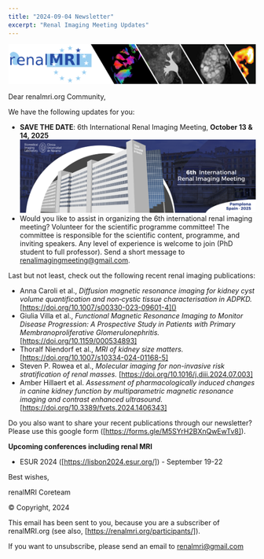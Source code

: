 ```yaml
---
title: "2024-09-04 Newsletter"
excerpt: "Renal Imaging Meeting Updates"
---
```


![image-center](/assets/images/newsletter_renalMRI.png)

Dear renalmri.org Community,

We have the following updates for you: 

- **SAVE THE DATE**: 6th International Renal Imaging Meeting, **October 13 & 14, 2025**
![image-center](/assets/images/pamplona2025/BannerRenalmeeting_2025.png)
- Would you like to assist in organizing the 6th international renal imaging meeting? Volunteer for the scientific programme committee! The committee is responsible for the scientific content, programme, and inviting speakers. Any level of experience is welcome to join (PhD student to full professor). Send a short message to [renalimagingmeeting@gmail.com](mailto:renalimagingmeeting@gmail.com]).

Last but not least, check out the following recent renal imaging publications:

- Anna Caroli et al., *Diffusion magnetic resonance imaging for kidney cyst volume quantification and non‑cystic tissue characterisation in ADPKD.* [https://doi.org/10.1007/s00330-023-09601-4]()
- Giulia Villa et al., *Functional Magnetic Resonance Imaging to Monitor Disease Progression: A Prospective Study in Patients with Primary Membranoproliferative Glomerulonephritis.* [https://doi.org/10.1159/000534893]
- Thoralf Niendorf et al., *MRI of kidney size matters.* [https://doi.org/10.1007/s10334-024-01168-5]
- Steven P. Rowea et al., *Molecular imaging for non-invasive risk stratification of renal masses.* [https://doi.org/10.1016/j.diii.2024.07.003]
- Amber Hillaert et al. *Assessment of pharmacologically induced changes in canine kidney function by multiparametric magnetic resonance imaging and contrast enhanced ultrasound.* [https://doi.org/10.3389/fvets.2024.1406343]

Do you also want to share your recent publications through our newsletter? Please use this google form ([https://forms.gle/M5SYrH2BXnQwEwTv8]).

**Upcoming conferences including renal MRI**
- ESUR 2024 ([https://lisbon2024.esur.org/]) - September 19-22
 
 
 
Best wishes, 

renalMRI Coreteam

© Copyright, 2024

This email has been sent to you, because you are a subscriber of renalMRI.org (see also, [https://renalmri.org/participants/]).

If you want to unsubscribe, please send an email to renalmri@gmail.com


